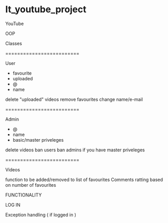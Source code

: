 # It_youtube_project


YouTube

OOP 

Classes 

=========================

User
- favourite
- uploaded
- @
- name



delete "uploaded" videos
remove favourites
change name/e-mail

=========================

Admin

- @ 
- name
- basic/master priveleges 



delete videos
ban users
ban admins if you have master priveleges 

=========================

Videos

function to be added/removed to list of favourites 
Comments 
ratting based on number of favourites 


FUNCTIONALITY 

LOG IN 

Exception handling ( if logged in ) 
